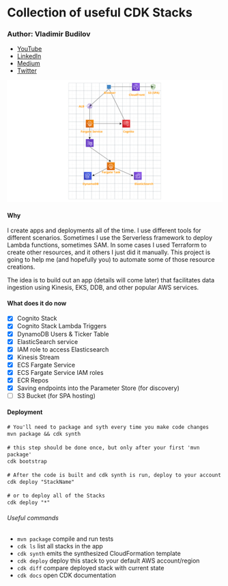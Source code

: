 # Collection of useful CDK Stacks

### Author: Vladimir Budilov
* [YouTube](https://www.youtube.com/channel/UCBl-ENwdTlUsLY05yGgXyxw)
* [LinkedIn](https://www.linkedin.com/in/vbudilov/)
* [Medium](https://medium.com/@budilov)
* [Twitter](https://twitter.com/VladimirBudilov)

<img src="docs/aws-data-ingest-architecture.jpg" alt="drawing" width="800px"/>

#### Why
I create apps and deployments all of the time. I use different tools for different scenarios. Sometimes I use the Serverless framework
to deploy Lambda functions, sometimes SAM. In some cases I used Terraform to create other resources, and it others I just did it manually. 
This project is going to help me (and hopefully you) to automate some of those resource creations.

The idea is to build out an app (details will come later) that facilitates data ingestion using Kinesis, EKS, DDB, and other 
popular AWS services.

#### What does it do now
- [x] Cognito Stack
- [x] Cognito Stack Lambda Triggers
- [x] DynamoDB Users & Ticker Table
- [x] ElasticSearch service
- [x] IAM role to access Elasticsearch
- [x] Kinesis Stream
- [x] ECS Fargate Service
- [x] ECS Fargate Service IAM roles
- [x] ECR Repos
- [x] Saving endpoints into the Parameter Store (for discovery)
- [ ] S3 Bucket (for SPA hosting)

#### Deployment
```
# You'll need to package and syth every time you make code changes
mvn package && cdk synth

# this step should be done once, but only after your first 'mvn package'
cdk bootstrap

# After the code is built and cdk synth is run, deploy to your account
cdk deploy "StackName"

# or to deploy all of the Stacks
cdk deploy "*"

```

###### Useful commands

 * `mvn package`     compile and run tests
 * `cdk ls`          list all stacks in the app
 * `cdk synth`       emits the synthesized CloudFormation template
 * `cdk deploy`      deploy this stack to your default AWS account/region
 * `cdk diff`        compare deployed stack with current state
 * `cdk docs`        open CDK documentation
